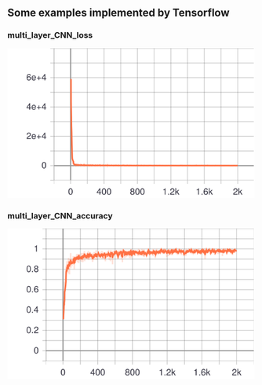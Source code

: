 ## Some examples implemented by Tensorflow

### multi_layer_CNN_loss

<div align="center">
<img src="/CNN/multi_layer_CNN_loss.svg" alt="" width="800" />
</div>

### multi_layer_CNN_accuracy

<div align="center">
<img src="/CNN/multi_layer_CNN_accuracy.svg" alt="" width="800" />
</div>
